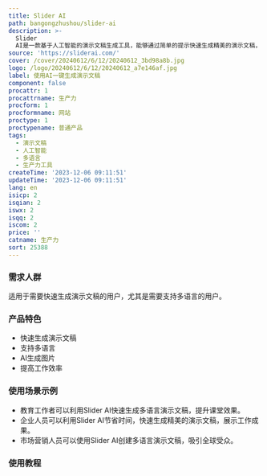 ```yaml
---
title: Slider AI
path: bangongzhushou/slider-ai
description: >-
  Slider
  AI是一款基于人工智能的演示文稿生成工具，能够通过简单的提示快速生成精美的演示文稿，支持多种语言。用户可以利用该平台将想法快速转化为精美的演示文稿，同时还能够使用AI生成的图片来提升视觉效果。产品设计旨在帮助用户节省时间，提高工作效率。
source: 'https://sliderai.com/'
cover: /cover/20240612/6/12/20240612_3bd98a8b.jpg
logo: /logo/20240612/6/12/20240612_a7e146af.jpg
label: 使用AI一键生成演示文稿
component: false
procattr: 1
procattrname: 生产力
procform: 1
procformname: 网站
proctype: 1
proctypename: 普通产品
tags:
  - 演示文稿
  - 人工智能
  - 多语言
  - 生产力工具
createTime: '2023-12-06 09:11:51'
updateTime: '2023-12-06 09:11:51'
lang: en
isicp: 2
isqian: 2
iswx: 2
isqq: 2
iscom: 2
price: ''
catname: 生产力
sort: 25388
---
```




### 需求人群
适用于需要快速生成演示文稿的用户，尤其是需要支持多语言的用户。

### 产品特色
- 快速生成演示文稿
- 支持多语言
- AI生成图片
- 提高工作效率

### 使用场景示例
- 教育工作者可以利用Slider AI快速生成多语言演示文稿，提升课堂效果。
- 企业人员可以利用Slider AI节省时间，快速生成精美的演示文稿，展示工作成果。
- 市场营销人员可以使用Slider AI创建多语言演示文稿，吸引全球受众。

### 使用教程


  
